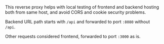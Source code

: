 This reverse proxy helps with local testing of frontend and backend hosting both from same host, and avoid CORS and cookie security problems.

Backend URL path starts with `/api` and forwarded to port `:8080` without `/api`.

Other requests considered frontend, forwarded to port `:3000` as is.
